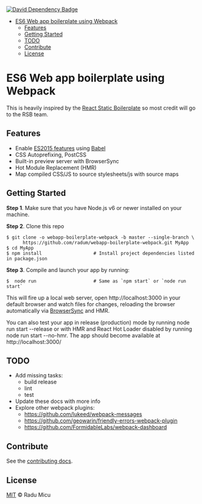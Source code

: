 [![David Dependency Badge](https://david-dm.org/radum/webapp-boilerplate-webpack/dev-status.svg)](https://david-dm.org/radum/webapp-boilerplate-webpack/#info=devDependencies)

<!-- TOC depthFrom:1 depthTo:6 withLinks:1 updateOnSave:1 orderedList:0 -->

- [ES6 Web app boilerplate using Webpack](#es6-web-app-boilerplate-using-webpack)
	- [Features](#features)
	- [Getting Started](#getting-started)
	- [TODO](#todo)
	- [Contribute](#contribute)
	- [License](#license)

<!-- /TOC -->

# ES6 Web app boilerplate using Webpack

This is heavily inspired by the [React Static Boilerplate](https://github.com/kriasoft/react-static-boilerplate) so most credit will go to the RSB team.

## Features

* Enable [ES2015 features](https://babeljs.io/docs/learn-es2015/) using [Babel](https://babeljs.io)
* CSS Autoprefixing, PostCSS
* Built-in preview server with BrowserSync
* Hot Module Replacement (HMR)
* Map compiled CSS/JS to source stylesheets/js with source maps

## Getting Started

**Step 1**. Make sure that you have Node.js v6 or newer installed on your machine.

**Step 2**. Clone this repo

```shell
$ git clone -o webapp-boilerplate-webpack -b master --single-branch \
      https://github.com/radum/webapp-boilerplate-webpack.git MyApp
$ cd MyApp
$ npm install                   # Install project dependencies listed in package.json
```

**Step 3**. Compile and launch your app by running:

```
$  node run                     # Same as `npm start` or `node run start`
```

This will fire up a local web server, open http://localhost:3000 in your default browser and watch files for changes, reloading the browser automatically via [BrowserSync](https://www.browsersync.io/) and HMR.

You can also test your app in release (production) mode by running node run start --release or with HMR and React Hot Loader disabled by running node run start --no-hmr. The app should become available at http://localhost:3000/

## TODO

- Add missing tasks:
	- build release
	- lint
	- test
- Update these docs with more info
- Explore other webpack plugins:
	- https://github.com/lukeed/webpack-messages
	- https://github.com/geowarin/friendly-errors-webpack-plugin
	- https://github.com/FormidableLabs/webpack-dashboard

## Contribute

See the [contributing docs](CONTRIBUTING.md).

## License

[MIT](https://opensource.org/licenses/MIT) © Radu Micu
